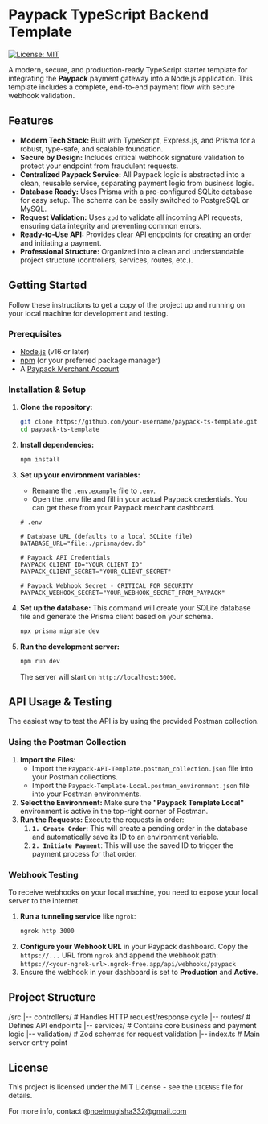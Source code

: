 # Paypack TypeScript Backend Template

[![License: MIT](https://img.shields.io/badge/License-MIT-blue.svg)](https://opensource.org/licenses/MIT)

A modern, secure, and production-ready TypeScript starter template for integrating the **Paypack** payment gateway into a Node.js application. This template includes a complete, end-to-end payment flow with secure webhook validation.

## Features

-   **Modern Tech Stack:** Built with TypeScript, Express.js, and Prisma for a robust, type-safe, and scalable foundation.
-   **Secure by Design:** Includes critical webhook signature validation to protect your endpoint from fraudulent requests.
-   **Centralized Paypack Service:** All Paypack logic is abstracted into a clean, reusable service, separating payment logic from business logic.
-   **Database Ready:** Uses Prisma with a pre-configured SQLite database for easy setup. The schema can be easily switched to PostgreSQL or MySQL.
-   **Request Validation:** Uses `zod` to validate all incoming API requests, ensuring data integrity and preventing common errors.
-   **Ready-to-Use API:** Provides clear API endpoints for creating an order and initiating a payment.
-   **Professional Structure:** Organized into a clean and understandable project structure (controllers, services, routes, etc.).

## Getting Started

Follow these instructions to get a copy of the project up and running on your local machine for development and testing.

### Prerequisites

-   [Node.js](https://nodejs.org/) (v16 or later)
-   [npm](https://www.npmjs.com/) (or your preferred package manager)
-   A [Paypack Merchant Account](https://paypack.rw/)

### Installation & Setup

1.  **Clone the repository:**
    ```bash
    git clone https://github.com/your-username/paypack-ts-template.git
    cd paypack-ts-template
    ```

2.  **Install dependencies:**
    ```bash
    npm install
    ```

3.  **Set up your environment variables:**
    -   Rename the `.env.example` file to `.env`.
    -   Open the `.env` file and fill in your actual Paypack credentials. You can get these from your Paypack merchant dashboard.
    ```dotenv
    # .env

    # Database URL (defaults to a local SQLite file)
    DATABASE_URL="file:./prisma/dev.db"

    # Paypack API Credentials
    PAYPACK_CLIENT_ID="YOUR_CLIENT_ID"
    PAYPACK_CLIENT_SECRET="YOUR_CLIENT_SECRET"

    # Paypack Webhook Secret - CRITICAL FOR SECURITY
    PAYPACK_WEBHOOK_SECRET="YOUR_WEBHOOK_SECRET_FROM_PAYPACK"
    ```

4.  **Set up the database:**
    This command will create your SQLite database file and generate the Prisma client based on your schema.
    ```bash
    npx prisma migrate dev
    ```

5.  **Run the development server:**
    ```bash
    npm run dev
    ```
    The server will start on `http://localhost:3000`.

## API Usage & Testing

The easiest way to test the API is by using the provided Postman collection.

### Using the Postman Collection

1.  **Import the Files:**
    -   Import the `Paypack-API-Template.postman_collection.json` file into your Postman collections.
    -   Import the `Paypack-Template-Local.postman_environment.json` file into your Postman environments.
2.  **Select the Environment:** Make sure the **"Paypack Template Local"** environment is active in the top-right corner of Postman.
3.  **Run the Requests:** Execute the requests in order:
    1.  **`1. Create Order`**: This will create a pending order in the database and automatically save its ID to an environment variable.
    2.  **`2. Initiate Payment`**: This will use the saved ID to trigger the payment process for that order.

### Webhook Testing

To receive webhooks on your local machine, you need to expose your local server to the internet.

1.  **Run a tunneling service** like `ngrok`:
    ```bash
    ngrok http 3000
    ```
2.  **Configure your Webhook URL** in your Paypack dashboard. Copy the `https://...` URL from `ngrok` and append the webhook path:
    `https://<your-ngrok-url>.ngrok-free.app/api/webhooks/paypack`
3.  Ensure the webhook in your dashboard is set to **Production** and **Active**.

## Project Structure

/src
|-- controllers/ # Handles HTTP request/response cycle
|-- routes/ # Defines API endpoints
|-- services/ # Contains core business and payment logic
|-- validation/ # Zod schemas for request validation
|-- index.ts # Main server entry point

## License

This project is licensed under the MIT License - see the `LICENSE` file for details.

For more info, contact @noelmugisha332@gmail.com